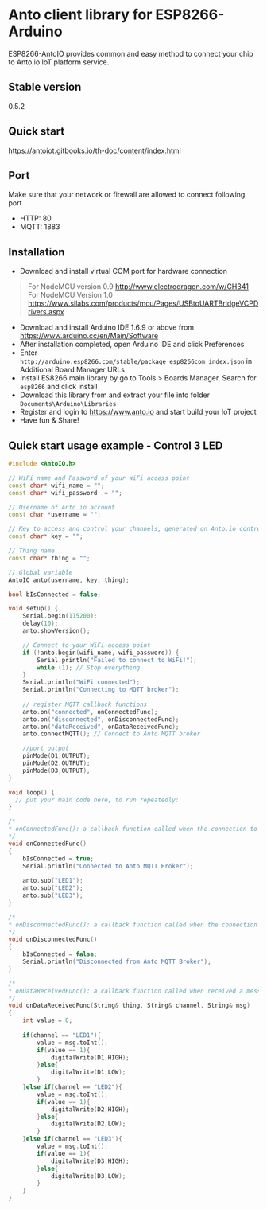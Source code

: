 # Anto client library for ESP8266-Arduino
ESP8266-AntoIO provides common and easy method to connect your chip to Anto.io IoT platform service.

## Stable version
0.5.2

## Quick start
<https://antoiot.gitbooks.io/th-doc/content/index.html>

## Port
Make sure that your network or firewall are allowed to connect following port
* HTTP: 80
* MQTT: 1883

## Installation
* Download and install virtual COM port for hardware connection
> For NodeMCU version 0.9 <http://www.electrodragon.com/w/CH341>
> For NodeMCU Version 1.0 <https://www.silabs.com/products/mcu/Pages/USBtoUARTBridgeVCPDrivers.aspx>
* Download and install Arduino IDE 1.6.9 or above from https://www.arduino.cc/en/Main/Software
* After installation completed, open Arduino IDE and click Preferences
* Enter `http://arduino.esp8266.com/stable/package_esp8266com_index.json` in Additional Board Manager URLs
* Install ES8266 main library by go to Tools > Boards Manager. Search for  `esp8266` and click install
* Download this library from and extract your file into folder `Documents\Arduino\Libraries`
* Register and login to <https://www.anto.io> and start build your IoT project
* Have fun & Share!

## Quick start usage example - Control 3 LED ##
```c++
#include <AntoIO.h>

// WiFi name and Password of your WiFi access point
const char* wifi_name = "";
const char* wifi_password  = "";

// Username of Anto.io account
const char *username = "";

// Key to access and control your channels, generated on Anto.io control panel
const char* key = "";

// Thing name
const char* thing = "";

// Global variable
AntoIO anto(username, key, thing);

bool bIsConnected = false;

void setup() {
	Serial.begin(115200);
    delay(10);
    anto.showVersion();

    // Connect to your WiFi access point
    if (!anto.begin(wifi_name, wifi_password)) {
        Serial.println("Failed to connect to WiFi!");
        while (1); // Stop everything
    }
    Serial.println("WiFi connected");  
    Serial.println("Connecting to MQTT broker");
	
	// register MQTT callback functions
	anto.on("connected", onConnectedFunc);
	anto.on("disconnected", onDisconnectedFunc);
	anto.on("dataReceived", onDataReceivedFunc);
	anto.connectMQTT(); // Connect to Anto MQTT broker

    //port output
    pinMode(D1,OUTPUT);
    pinMode(D2,OUTPUT);
    pinMode(D3,OUTPUT);
}

void loop() {
  // put your main code here, to run repeatedly:
}

/*
* onConnectedFunc(): a callback function called when the connection to the MQTT broker is established.
*/
void onConnectedFunc()
{   
    bIsConnected = true;
    Serial.println("Connected to Anto MQTT Broker");
    
    anto.sub("LED1");
    anto.sub("LED2");
    anto.sub("LED3");
}

/*
* onDisconnectedFunc(): a callback function called when the connection to the MQTT broker is broken.
*/
void onDisconnectedFunc()
{   
    bIsConnected = false;
    Serial.println("Disconnected from Anto MQTT Broker");
}

/*
* onDataReceivedFunc(): a callback function called when received a message from the subscribed channel.
*/
void onDataReceivedFunc(String& thing, String& channel, String& msg)
{
	int value = 0;
	
    if(channel == "LED1"){
		value = msg.toInt();
		if(value == 1){
			digitalWrite(D1,HIGH);
		}else{
			digitalWrite(D1,LOW);
		}
    }else if(channel == "LED2"){
		value = msg.toInt();
		if(value == 1){
			digitalWrite(D2,HIGH);
		}else{
			digitalWrite(D2,LOW);
		}
    }else if(channel == "LED3"){
		value = msg.toInt();
		if(value == 1){
			digitalWrite(D3,HIGH);
		}else{
			digitalWrite(D3,LOW);
		}
    }
}
```